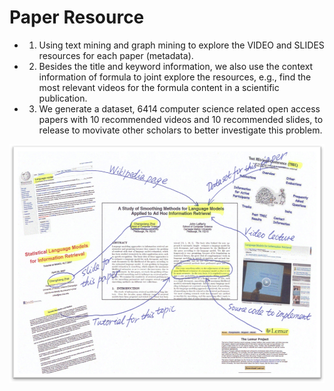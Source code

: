 # Paper Resource
 - 1. Using text mining and graph mining to explore the VIDEO and SLIDES resources for each paper (metadata).
 - 2. Besides the title and keyword information, we also use the context information of formula to joint explore the resources, e.g., find the most relevant videos for the formula content in a scientific publication.
 - 3. We generate a dataset, 6414 computer science related open access papers with 10 recommended videos and 10 recommended slides, to release to movivate other scholars to better investigate this problem.

![](/fig/1.png)
